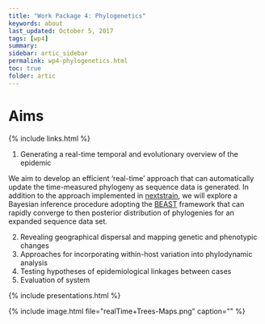 ```yaml
---
title: "Work Package 4: Phylogenetics"
keywords: about
last_updated: October 5, 2017
tags: [wp4]
summary:
sidebar: artic_sidebar
permalink: wp4-phylogenetics.html
toc: true
folder: artic
---
```



# Aims

{% include links.html %}

1. Generating a real-time temporal and evolutionary overview of the epidemic

We aim to develop an efficient ‘real-time’ approach that can automatically update the time-measured phylogeny as sequence data is generated. In addition to the approach implemented in [nextstrain](www.nextstrain.org/), we will explore a Bayesian inference procedure adopting the [BEAST](http://beast.community) framework that can rapidly converge to then posterior distribution of phylogenies for an expanded sequence data set.


2. Revealing geographical dispersal and mapping genetic and phenotypic changes
3. Approaches for incorporating within-host variation into phylodynamic analysis
4. Testing hypotheses of epidemiological linkages between cases
5. Evaluation of system

{% include presentations.html %}

{% include image.html file="realTime+Trees-Maps.png" caption="" %}

